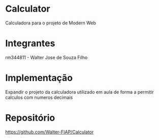 # Calculator
Calculadora para o projeto de Modern Web

# Integrantes
rm344811 - Walter Jose de Souza Filho

# Implementação
Expandir o projeto da calculadora utilizado em aula de forma a permitir calculos com numeros decimais

# Repositório
https://github.com/Walter-FIAP/Calculator

